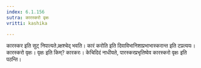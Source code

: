 ```yaml
---
index: 6.1.156
sutra: कारस्करो वृक्षः
vritti: kashika

---
```

कारस्कर इति सुट् निपात्यते व्र्क्षश्चेद् भवति। कारं करोति इति दिवाविभानिशाप्रभाभास्करान्त इति टप्रत्ययः। कारस्करो वृक्षः। वृक्षः इति किम्? कारकरः। केचिदिदं नाधीयते, पारस्करप्रभृतिष्वेव कारस्करो वृक्षः इति पठन्ति।